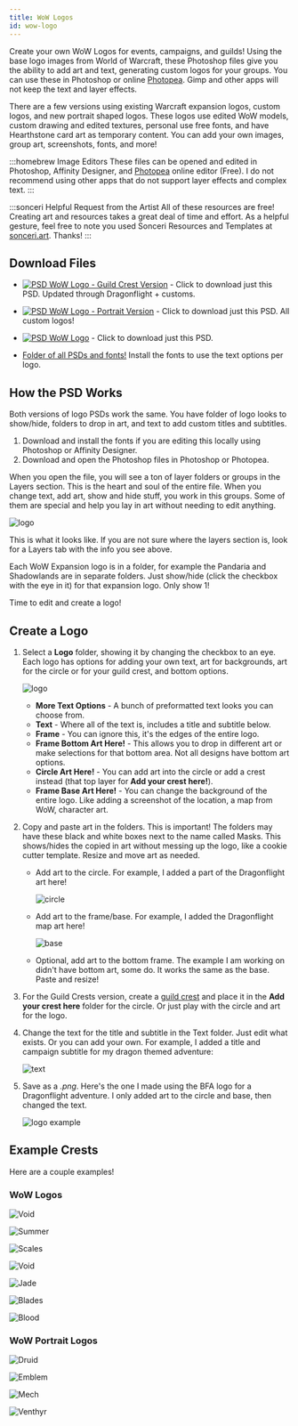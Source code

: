 ```yaml
---
title: WoW Logos
id: wow-logo
---
```


Create your own WoW Logos for events, campaigns, and guilds! Using the base logo images from World of Warcraft, these Photoshop files give you the ability to add art and text, generating custom logos for your groups. You can use these in Photoshop or online [Photopea](https://www.photopea.com/). Gimp and other apps will not keep the text and layer effects.

There are a few versions using existing Warcraft expansion logos, custom logos, and new portrait shaped logos. These logos use edited WoW models, custom drawing and edited textures, personal use free fonts, and have Hearthstone card art as temporary content. You can add your own images, group art, screenshots, fonts, and more!

:::homebrew Image Editors
These files can be opened and edited in Photoshop, Affinity Designer, and [Photopea](https://www.photopea.com/) online editor (Free). I do not recommend using other apps that do not support layer effects and complex text.
:::

:::sonceri Helpful Request from the Artist
All of these resources are free! Creating art and resources takes a great deal of time and effort. As a helpful gesture, feel free to note you used Sonceri Resources and Templates at [sonceri.art](https://sonceri.art/). Thanks!
:::

## Download Files

* [![PSD](/img/psd.png) WoW Logo - Guild Crest Version](https://drive.google.com/file/d/1s6GIrDo10_YIjwNgpkX7h5l5cr9dvz7A/view?usp=sharing) - Click to download just this PSD. Updated through Dragonflight + customs.

* [![PSD](/img/psd.png) WoW Logo - Portrait Version](https://drive.google.com/file/d/13F25OnA1mjBcl_1N9mz-qROursiKPyKK/view?usp=share_link) - Click to download just this PSD. All custom logos!

* [![PSD](/img/psd.png) WoW Logo](https://drive.google.com/file/d/1x9uKmM98TWsEbcUMuyB_C2lbUS2EBXXG/view?usp=sharing) - Click to download just this PSD.

* [Folder of all PSDs and fonts!](https://drive.google.com/drive/u/0/folders/1thJDl4LTUwOY-KWd2L8G-MzEeKCxLPDy) Install the fonts to use the text options per logo.

## How the PSD Works

Both versions of logo PSDs work the same. You have folder of logo looks to show/hide, folders to drop in art, and text to add custom titles and subtitles.

1. Download and install the fonts if you are editing this locally using Photoshop or Affinity Designer.
1. Download and open the Photoshop files in Photoshop or Photopea.

When you open the file, you will see a ton of layer folders or groups in the Layers section. This is the heart and soul of the entire file. When you change text, add art, show and hide stuff, you work in this groups. Some of them are special and help you lay in art without needing to edit anything.

![logo](/img/resources/wow-logo-crest.png)

This is what it looks like. If you are not sure where the layers section is, look for a Layers tab with the info you see above. 

Each WoW Expansion logo is in a folder, for example the Pandaria and Shadowlands are in separate folders. Just show/hide (click the checkbox with the eye in it) for that expansion logo. Only show 1!

Time to edit and create a logo!

## Create a Logo

1. Select a **Logo** folder, showing it by changing the checkbox to an eye. Each logo has options for adding your own text, art for backgrounds, art for the circle or for your guild crest, and bottom options.

    ![logo](/img/resources/wow-logo-layers.png)

    * **More Text Options** - A bunch of preformatted text looks you can choose from.
    * **Text** - Where all of the text is, includes a title and subtitle below.
    * **Frame** - You can ignore this, it's the edges of the entire logo.
    * **Frame Bottom Art Here!** - This allows you to drop in different art or make selections for that bottom area. Not all designs have bottom art options. 
    * **Circle Art Here!** - You can add art into the circle or add a crest instead (that top layer for **Add your crest here!**).
    * **Frame Base Art Here!** - You can change the background of the entire logo. Like adding a screenshot of the location, a map from WoW, character art.

1. Copy and paste art in the folders. This is important! The folders may have these black and white boxes next to the name called Masks. This shows/hides the copied in art without messing up the logo, like a cookie cutter template. Resize and move art as needed.

    * Add art to the circle. For example, I added a part of the Dragonflight art here!

        ![circle](/img/resources/wow-logo-circle.png)

    * Add art to the frame/base. For example, I added the Dragonflight map art here!

        ![base](/img/resources/wow-logo-base.png)

    * Optional, add art to the bottom frame. The example I am working on didn't have bottom art, some do. It works the same as the base. Paste and resize!

1. For the Guild Crests version, create a [guild crest](crest.md) and place it in the **Add your crest here** folder for the circle. Or just play with the circle and art for the logo.
1. Change the text for the title and subtitle in the Text folder. Just edit what exists. Or you can add your own. For example, I added a title and campaign subtitle for my dragon themed adventure:

    ![text](/img/resources/wow-logo-text.png)

1. Save as a *.png*. Here's the one I made using the BFA logo for a Dragonflight adventure. I only added art to the circle and base, then changed the text.

    ![logo example](/img/resources/lost-in-time.png)

## Example Crests

Here are a couple examples!

### WoW Logos

![Void](/img/resources/logo-call-void.png)

![Summer](/img/resources/logo-summer.png)

![Scales](/img/resources/logo-war-scales.png)

![Void](/img/resources/logo-king.png)

![Jade](/img/resources/wow-logo-example.png)

![Blades](/img/resources/wow-logo-example2.png)

![Blood](/img/resources/wow-logo-example3.png)

### WoW Portrait Logos

![Druid](/img/resources/portrait-druidic.png)

![Emblem](/img/resources/portrait-emblem.png)

![Mech](/img/resources/portrait-mech.png)

![Venthyr](/img/resources/portrait-venthyr.png)